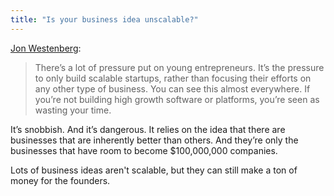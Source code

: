 ```yaml
---
title: "Is your business idea unscalable?"
---
```


[Jon Westenberg](https://medium.com/life-learning/you-don-t-have-to-build-a-scalable-startup-fd1e7361cdad#.d2zz0yb4e):

> There’s a lot of pressure put on young entrepreneurs. It’s the pressure to only build scalable startups, rather than focusing their efforts on any other type of business. You can see this almost everywhere. If you’re not building high growth software or platforms, you’re seen as wasting your time. 

It’s snobbish. And it’s dangerous. It relies on the idea that there are businesses that are inherently better than others. And they’re only the businesses that have room to become $100,000,000 companies.

Lots of business ideas aren't scalable, but they can still make a ton of money for the founders.
